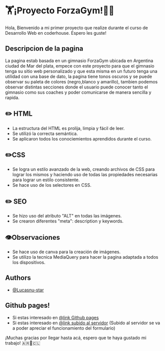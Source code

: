 # :weight_lifting:¡Proyecto ForzaGym!:weight_lifting_woman:

Hola, Bienvenido a mi primer proyecto que realize durante el curso de Desarrollo Web en coderhouse. Espero les guste!


## Descripcion de la pagina
La pagina estab basada en un gimnasio ForzaGym ubicada en Argentina ciudad de Mar del plata, empece con este proyecto para que el gimnasio tenga su sitio web personalizado y que esta misma en un futuro tenga una utilidad con una base de dato, la pagina tiene tonos oscuros y se puede observar su paleta de colores (negro,blanco y amarillo), tambien podemos observar distintas secciones donde el usuario puede conocer tanto el gimnasio como sus coaches y poder comunicarse de manera sencilla y rapida.



## :pencil2: HTML

 - La estructura del HTML es prolija, limpia y fácil de leer.
 - Se utilizó la correcta semántica.
 - Se aplicaron todos los conociemientos aprendidos durante el curso.
 ## :pencil2:CSS

 - Se logra un estilo avanzado de la web, creando archivos de CSS para lograr los mismos y haciendo uso de todas las propiedades necesarias para lograr un estilo consistente.
 - Se hace uso de los selectores en CSS.
  ## :pencil2: SEO

 - Se hizo uso del atributo "ALT" en todas las imágenes.
 - Se crearon diferentes "meta": description y keywords.
  ## :eye:Observaciones

 - Se hace uso de canva para la creación de imágenes.
 - Se utilizo la tecnica MediaQuery para hacer la pagina adaptada a todos los dispositivos.
 
 



## Authors

- [@Lucasnu-star](https://www.github.com/octokatherine)
##  Github pages!

- Si estas interesado en [@link Github pages](https://lucasnu-star.github.io/Forza-Gym-Finalisima/)
- Si estas interesado en [@link subido al servidor](https://forzagymm.000webhostapp.com/) (Subido al servidor se va a poder apreciar el funcionamiento del formulario)

¡Muchas gracias por llegar hasta acá, espero que te haya gustado mi trabajo!  :argentina::white_heart::chile:

